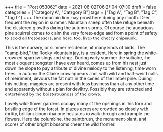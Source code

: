 +++
title = "Post 053062"
date = 2021-06-02T06:27:04-07:00
draft = false
categories = ["Category A", "Category B"]
tags = ["Tag A", "Tag B", "Tag C", "Tag D"]
+++
The mountain lion may prowl here during any month. Deer frequent the region in summer. Mountain sheep often take refuge beneath the clustered growths during the autumn storms. Of course the audacious pine squirrel comes to claim the very forest-edge and from a point of safety to scold all trespassers; and here, too, lives the cheery chipmunk.

This is the nursery, or summer residence, of many kinds of birds. The "camp-bird," the Rocky Mountain jay, is a resident. Here in spring the white-crowned sparrow sings and sings. During early summer the solitaire, the most eloquent songster I have ever heard, comes up from his nest just down the slope to pay a tribute of divine melody to the listening, time-worn trees. In autumn the Clarke crow appears and, with wild and half-weird calls of merriment, devours the fat nuts in the cones of the limber pine. During this nutting, magpies are present with less business than at any other time and apparently without a plan for deviltry. Possibly they are attracted and entertained by the boisterousness of the crows.

Lovely wild-flower gardens occupy many of the openings in this torn and bristling edge of the forest. In places acres are crowded so closely with thrifty, brilliant bloom that one hesitates to walk through and trample the flowers. Here the columbine, the paintbrush, the monument-plant, and scores of other bright blossoms cheer the wild frontier.
